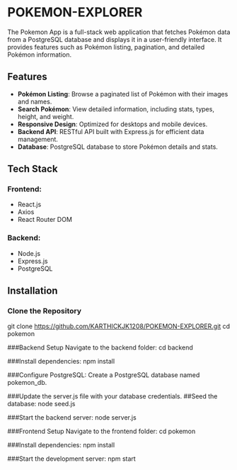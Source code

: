 # POKEMON-EXPLORER

The Pokemon App is a full-stack web application that fetches Pokémon data from a PostgreSQL database and displays it in a user-friendly interface. It provides features such as Pokémon listing, pagination, and detailed Pokémon information.

## Features

- **Pokémon Listing**: Browse a paginated list of Pokémon with their images and names.
- **Search Pokémon**: View detailed information, including stats, types, height, and weight.
- **Responsive Design**: Optimized for desktops and mobile devices.
- **Backend API**: RESTful API built with Express.js for efficient data management.
- **Database**: PostgreSQL database to store Pokémon details and stats.

## Tech Stack

### Frontend:
- React.js
- Axios
- React Router DOM

### Backend:
- Node.js
- Express.js
- PostgreSQL

## Installation

### Clone the Repository

git clone https://github.com/KARTHICKJK1208/POKEMON-EXPLORER.git
cd pokemon

###Backend Setup
Navigate to the backend folder:
cd backend

###Install dependencies:
npm install

###Configure PostgreSQL:
Create a PostgreSQL database named pokemon_db.

###Update the server.js file with your database credentials.
##Seed the database:
node seed.js

###Start the backend server:
node server.js


###Frontend Setup
Navigate to the frontend folder:
cd pokemon

###Install dependencies:
npm install

###Start the development server:
npm start
